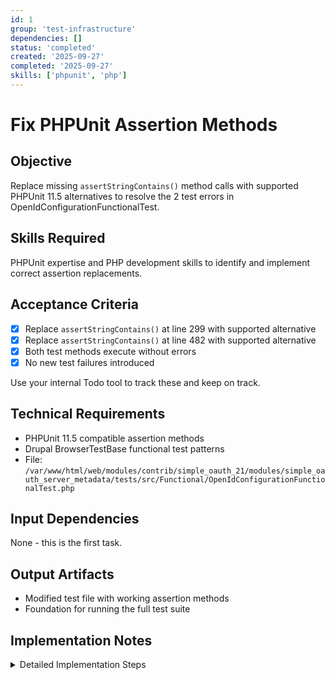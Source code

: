```yaml
---
id: 1
group: 'test-infrastructure'
dependencies: []
status: 'completed'
created: '2025-09-27'
completed: '2025-09-27'
skills: ['phpunit', 'php']
---
```


# Fix PHPUnit Assertion Methods

## Objective

Replace missing `assertStringContains()` method calls with supported PHPUnit 11.5 alternatives to resolve the 2 test errors in OpenIdConfigurationFunctionalTest.

## Skills Required

PHPUnit expertise and PHP development skills to identify and implement correct assertion replacements.

## Acceptance Criteria

- [x] Replace `assertStringContains()` at line 299 with supported alternative
- [x] Replace `assertStringContains()` at line 482 with supported alternative
- [x] Both test methods execute without errors
- [x] No new test failures introduced

Use your internal Todo tool to track these and keep on track.

## Technical Requirements

- PHPUnit 11.5 compatible assertion methods
- Drupal BrowserTestBase functional test patterns
- File: `/var/www/html/web/modules/contrib/simple_oauth_21/modules/simple_oauth_server_metadata/tests/src/Functional/OpenIdConfigurationFunctionalTest.php`

## Input Dependencies

None - this is the first task.

## Output Artifacts

- Modified test file with working assertion methods
- Foundation for running the full test suite

## Implementation Notes

<details>
<summary>Detailed Implementation Steps</summary>

1. **Analyze the incorrect assertion usage**:
   - Read the test file at lines 299 and 482
   - Identify what the test is trying to assert (substring containment)

2. **Replace with correct PHPUnit 11 method**:
   - The method `assertStringContains()` doesn't exist in PHPUnit
   - Use `$this->assertStringContainsString($needle, $haystack)` instead
   - Note the parameter order: needle (substring) first, then haystack (full string)

3. **Specific replacements**:
   - Line 299: Change `$this->assertStringContains('/.well-known/oauth-authorization-server', $metadata['oauth_authorization_server_metadata_endpoint'])`
     to `$this->assertStringContainsString('/.well-known/oauth-authorization-server', $metadata['oauth_authorization_server_metadata_endpoint'])`
   - Line 482: Change `$this->assertStringContains('/oauth/register', $metadata['registration_endpoint'])`
     to `$this->assertStringContainsString('/oauth/register', $metadata['registration_endpoint'])`

4. **Verification**:
   - Run the specific failing tests to confirm the errors are resolved:
   ```bash
   vendor/bin/phpunit --filter testConfigurationIntegration
   vendor/bin/phpunit --filter testRegistrationEndpointDetection
   ```
   </details>
